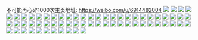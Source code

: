 不可能再心碎1000次主页地址: https://weibo.com/u/6914482004 
![](https://wx4.sinaimg.cn/mw2000/007xWsDigy1h9ffit1tmij30wh175n1c.jpg) 
![](https://wx4.sinaimg.cn/mw2000/007xWsDigy1h9ffjpys3tj31o528o4qq.jpg) 
![](https://wx4.sinaimg.cn/mw2000/007xWsDigy1h9ffjr8htkj32802807wh.jpg) 
![](https://wx4.sinaimg.cn/mw2000/007xWsDigy1h9ffjo9ki1j322735sb2b.jpg) 
![](https://wx4.sinaimg.cn/mw2000/007xWsDigy1h9ffjtp4joj322m2rgnpg.jpg) 
![](https://wx4.sinaimg.cn/mw2000/007xWsDigy1h9ffjuwey6j31ho1o9kjl.jpg) 
![](https://wx4.sinaimg.cn/mw2000/007xWsDigy1h9ffjvrenfj31ho1zk7pz.jpg) 
![](https://wx4.sinaimg.cn/mw2000/007xWsDigy1h9ffkrsan3j31hm1u4qv5.jpg) 
![](https://wx4.sinaimg.cn/mw2000/007xWsDigy1h9ffkqi4a6j30u00u0asf.jpg) 
![](https://wx4.sinaimg.cn/mw2000/007xWsDigy1h9aai2hivwj30wi1ych51.jpg) 
![](https://wx4.sinaimg.cn/mw2000/007xWsDigy1h99i65ceczj30tr0sjwin.jpg) 
![](https://wx4.sinaimg.cn/mw2000/007xWsDigy1h97asvbct2j30u018swlr.jpg) 
![](https://wx4.sinaimg.cn/mw2000/007xWsDigy1h9649zlrh2j31o02801ck.jpg) 
![](https://wx4.sinaimg.cn/mw2000/007xWsDigy1h964a17eprj31o0280qv5.jpg) 
![](https://wx4.sinaimg.cn/mw2000/007xWsDigy1h964a40rfdj31o0280npd.jpg) 
![](https://wx4.sinaimg.cn/mw2000/007xWsDigy1h964bz0fdrj30pm0wgn1j.jpg) 
![](https://wx4.sinaimg.cn/mw2000/007xWsDigy1h93mslpilxj30pn16hq92.jpg) 
![](https://wx4.sinaimg.cn/mw2000/007xWsDigy1h92frhgsc8j31lq25e1ky.jpg) 
![](https://wx4.sinaimg.cn/mw2000/007xWsDigy1h92frfm1rcj32da35s4qr.jpg) 
![](https://wx4.sinaimg.cn/mw2000/007xWsDigy1h92friqd09j32q2278e81.jpg) 
![](https://wx4.sinaimg.cn/mw2000/007xWsDigy1h91fdy6mrlj31yc0wib29.jpg) 
![](https://wx4.sinaimg.cn/mw2000/007xWsDigy1h919i5cca8j30u0140gxj.jpg) 
![](https://wx4.sinaimg.cn/mw2000/007xWsDigy1h90o5l5n71j30wi1ycx3q.jpg) 
![](https://wx4.sinaimg.cn/mw2000/007xWsDigy1h90cf23kzrj33402c0e83.jpg) 
![](https://wx4.sinaimg.cn/mw2000/007xWsDigy1h90ce6tmfnj30u01hcthr.jpg) 
![](https://wx4.sinaimg.cn/mw2000/007xWsDigy1h90ce5437tj30u00ynjyn.jpg) 
![](https://wx4.sinaimg.cn/mw2000/007xWsDigy1h90cf2xc97j30u00n8q6x.jpg) 
![](https://wx4.sinaimg.cn/mw2000/007xWsDigy1h906bykrqrj308c08cdfz.jpg) 
![](https://wx4.sinaimg.cn/mw2000/007xWsDigy1h9041d74emj31400u0gwj.jpg) 
![](https://wx4.sinaimg.cn/mw2000/007xWsDigy1h9041dlvyxj30tz0v90y9.jpg) 
![](https://wx4.sinaimg.cn/mw2000/007xWsDigy1h9042dbilsj30lv0t5jxh.jpg) 
![](https://wx4.sinaimg.cn/mw2000/007xWsDigy1h8z8ncxkd4j30j60j6762.jpg) 
![](https://wx4.sinaimg.cn/mw2000/007xWsDigy1h8z7k10f2wj30j60j6762.jpg) 
![](https://wx4.sinaimg.cn/mw2000/007xWsDigy1h8xout6klcj33402c01l0.jpg) 
![](https://wx4.sinaimg.cn/mw2000/007xWsDigy1h8xouv96sxj33402c0hdw.jpg) 
![](https://wx4.sinaimg.cn/mw2000/007xWsDigy1h8w9ife418j30u00zhtc6.jpg) 
![](https://wx4.sinaimg.cn/mw2000/007xWsDigy1h8w9ifrp1bj30j60dstaf.jpg) 
![](https://wx4.sinaimg.cn/mw2000/007xWsDigy1h8ruv8hgpvj30wi1ycqv5.jpg) 
![](https://wx4.sinaimg.cn/mw2000/007xWsDigy1h8ruv9in7oj30wi1yck3y.jpg) 
![](https://wx4.sinaimg.cn/mw2000/007xWsDigy1h8ruvzqzh7j30u016hdmr.jpg) 
![](https://wx4.sinaimg.cn/mw2000/007xWsDigy1h8ilzq3toij30u0128k3x.jpg) 
![](https://wx4.sinaimg.cn/mw2000/007xWsDigy1h8gim2wg5mj30u00p2gqi.jpg) 
![](https://wx4.sinaimg.cn/mw2000/007xWsDigy1h8gim100s9j30r4124gsj.jpg) 
![](https://wx4.sinaimg.cn/mw2000/007xWsDigy1h8f0vfkj6fj30wi1yckiv.jpg) 
![](https://wx4.sinaimg.cn/mw2000/007xWsDigy1h8ecaprdoqj30u0140wph.jpg) 
![](https://wx4.sinaimg.cn/mw2000/007xWsDigy1h8an3fqlvuj30wi1lsqgb.jpg) 
![](https://wx4.sinaimg.cn/mw2000/007xWsDigy1h8an4s5gc2j30wi1bmws5.jpg) 
![](https://wx4.sinaimg.cn/mw2000/007xWsDigy1h87rz4nwmgj30u00aaq5e.jpg) 
![](https://wx4.sinaimg.cn/mw2000/007xWsDigy1h82q1bnxujj30wi1yc1kx.jpg) 
![](https://wx4.sinaimg.cn/mw2000/007xWsDigy1h82q1cqwluj30wi1yc1gj.jpg) 
![](https://wx4.sinaimg.cn/mw2000/007xWsDigy1h80wwxozfjj30wi1ycb29.jpg) 
![](https://wx4.sinaimg.cn/mw2000/007xWsDigy1h7ytf2v6obj30wi1ycu0x.jpg) 
![](https://wx4.sinaimg.cn/mw2000/007xWsDigy1h7vq3vkcqej30u00fsmyz.jpg) 
![](https://wx4.sinaimg.cn/mw2000/007xWsDigy1h7vq40jru7j30yi0nxgqp.jpg) 
![](https://wx4.sinaimg.cn/mw2000/007xWsDigy1h7vq405yrvj30u00u0tcq.jpg) 
![](https://wx4.sinaimg.cn/mw2000/007xWsDigy1h7vq40up3xj30u00u079d.jpg) 
![](https://wx4.sinaimg.cn/mw2000/007xWsDigy1h7twp9s605j30r513ek3t.jpg) 
![](https://wx4.sinaimg.cn/mw2000/007xWsDigy1h7nq1znw15j30wi1ycb29.jpg) 
![](https://wx4.sinaimg.cn/mw2000/007xWsDigy1h763526a11j30vh1w5tfr.jpg) 
![](https://wx4.sinaimg.cn/mw2000/007xWsDigy1h76356x4gbj30wi1ycb29.jpg) 
![](https://wx4.sinaimg.cn/mw2000/007xWsDigy1h6tk99jslhj31401cp1kx.jpg) 
![](https://wx4.sinaimg.cn/mw2000/007xWsDigy1h6tk9lwdn9j31hb1dtdm1.jpg) 
![](https://wx4.sinaimg.cn/mw2000/007xWsDigy1h6tk9n3f8hj32c0213kjl.jpg) 
![](https://wx4.sinaimg.cn/mw2000/007xWsDigy1h6tk9owqwwj32c034n7wi.jpg) 
![](https://wx4.sinaimg.cn/mw2000/007xWsDigy1h6tk9r1wg8j325o29oqv5.jpg) 
